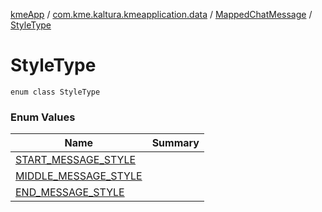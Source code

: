 [kmeApp](../../../index.md) / [com.kme.kaltura.kmeapplication.data](../../index.md) / [MappedChatMessage](../index.md) / [StyleType](./index.md)

# StyleType

`enum class StyleType`

### Enum Values

| Name | Summary |
|---|---|
| [START_MESSAGE_STYLE](-s-t-a-r-t_-m-e-s-s-a-g-e_-s-t-y-l-e.md) |  |
| [MIDDLE_MESSAGE_STYLE](-m-i-d-d-l-e_-m-e-s-s-a-g-e_-s-t-y-l-e.md) |  |
| [END_MESSAGE_STYLE](-e-n-d_-m-e-s-s-a-g-e_-s-t-y-l-e.md) |  |
